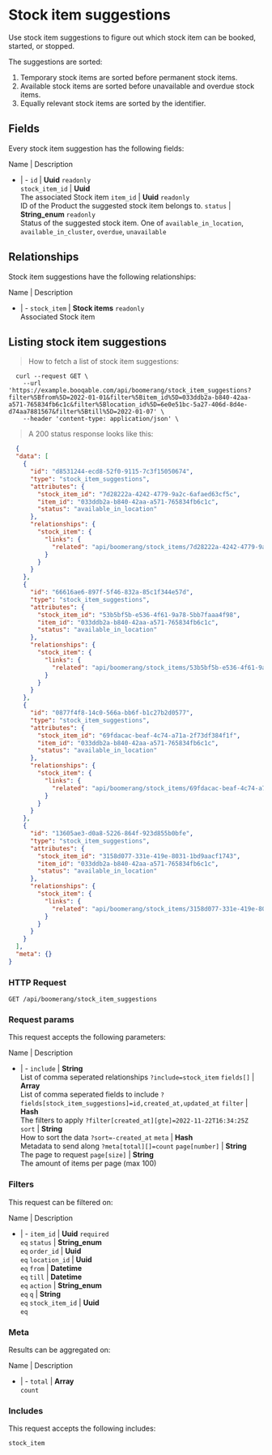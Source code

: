 # Stock item suggestions

Use stock item suggestions to figure out which stock item can be booked,
started, or stopped.

The suggestions are sorted:
  1. Temporary stock items are sorted before permanent stock items.
  2. Available stock items are sorted before unavailable and overdue stock items.
  3. Equally relevant stock items are sorted by the identifier.

## Fields
Every stock item suggestion has the following fields:

Name | Description
- | -
`id` | **Uuid** `readonly`<br>
`stock_item_id` | **Uuid** <br>The associated Stock item
`item_id` | **Uuid** `readonly`<br>ID of the Product the suggested stock item belongs to.
`status` | **String_enum** `readonly`<br>Status of the suggested stock item. One of `available_in_location`, `available_in_cluster`, `overdue`, `unavailable` 


## Relationships
Stock item suggestions have the following relationships:

Name | Description
- | -
`stock_item` | **Stock items** `readonly`<br>Associated Stock item


## Listing stock item suggestions



> How to fetch a list of stock item suggestions:

```shell
  curl --request GET \
    --url 'https://example.booqable.com/api/boomerang/stock_item_suggestions?filter%5Bfrom%5D=2022-01-01&filter%5Bitem_id%5D=033ddb2a-b840-42aa-a571-765834fb6c1c&filter%5Blocation_id%5D=6e0e51bc-5a27-406d-8d4e-d74aa7881567&filter%5Btill%5D=2022-01-07' \
    --header 'content-type: application/json' \
```

> A 200 status response looks like this:

```json
  {
  "data": [
    {
      "id": "d8531244-ecd8-52f0-9115-7c3f15050674",
      "type": "stock_item_suggestions",
      "attributes": {
        "stock_item_id": "7d28222a-4242-4779-9a2c-6afaed63cf5c",
        "item_id": "033ddb2a-b840-42aa-a571-765834fb6c1c",
        "status": "available_in_location"
      },
      "relationships": {
        "stock_item": {
          "links": {
            "related": "api/boomerang/stock_items/7d28222a-4242-4779-9a2c-6afaed63cf5c"
          }
        }
      }
    },
    {
      "id": "66616ae6-897f-5f46-832a-85c1f344e57d",
      "type": "stock_item_suggestions",
      "attributes": {
        "stock_item_id": "53b5bf5b-e536-4f61-9a78-5bb7faaa4f98",
        "item_id": "033ddb2a-b840-42aa-a571-765834fb6c1c",
        "status": "available_in_location"
      },
      "relationships": {
        "stock_item": {
          "links": {
            "related": "api/boomerang/stock_items/53b5bf5b-e536-4f61-9a78-5bb7faaa4f98"
          }
        }
      }
    },
    {
      "id": "0877f4f8-14c0-566a-bb6f-b1c27b2d0577",
      "type": "stock_item_suggestions",
      "attributes": {
        "stock_item_id": "69fdacac-beaf-4c74-a71a-2f73df384f1f",
        "item_id": "033ddb2a-b840-42aa-a571-765834fb6c1c",
        "status": "available_in_location"
      },
      "relationships": {
        "stock_item": {
          "links": {
            "related": "api/boomerang/stock_items/69fdacac-beaf-4c74-a71a-2f73df384f1f"
          }
        }
      }
    },
    {
      "id": "13605ae3-d0a8-5226-864f-923d855b0bfe",
      "type": "stock_item_suggestions",
      "attributes": {
        "stock_item_id": "3158d077-331e-419e-8031-1bd9aacf1743",
        "item_id": "033ddb2a-b840-42aa-a571-765834fb6c1c",
        "status": "available_in_location"
      },
      "relationships": {
        "stock_item": {
          "links": {
            "related": "api/boomerang/stock_items/3158d077-331e-419e-8031-1bd9aacf1743"
          }
        }
      }
    }
  ],
  "meta": {}
}
```

### HTTP Request

`GET /api/boomerang/stock_item_suggestions`

### Request params

This request accepts the following parameters:

Name | Description
- | -
`include` | **String** <br>List of comma seperated relationships `?include=stock_item`
`fields[]` | **Array** <br>List of comma seperated fields to include `?fields[stock_item_suggestions]=id,created_at,updated_at`
`filter` | **Hash** <br>The filters to apply `?filter[created_at][gte]=2022-11-22T16:34:25Z`
`sort` | **String** <br>How to sort the data `?sort=-created_at`
`meta` | **Hash** <br>Metadata to send along `?meta[total][]=count`
`page[number]` | **String** <br>The page to request
`page[size]` | **String** <br>The amount of items per page (max 100)


### Filters

This request can be filtered on:

Name | Description
- | -
`item_id` | **Uuid** `required`<br>`eq`
`status` | **String_enum** <br>`eq`
`order_id` | **Uuid** <br>`eq`
`location_id` | **Uuid** <br>`eq`
`from` | **Datetime** <br>`eq`
`till` | **Datetime** <br>`eq`
`action` | **String_enum** <br>`eq`
`q` | **String** <br>`eq`
`stock_item_id` | **Uuid** <br>`eq`


### Meta

Results can be aggregated on:

Name | Description
- | -
`total` | **Array** <br>`count`


### Includes

This request accepts the following includes:

`stock_item`





